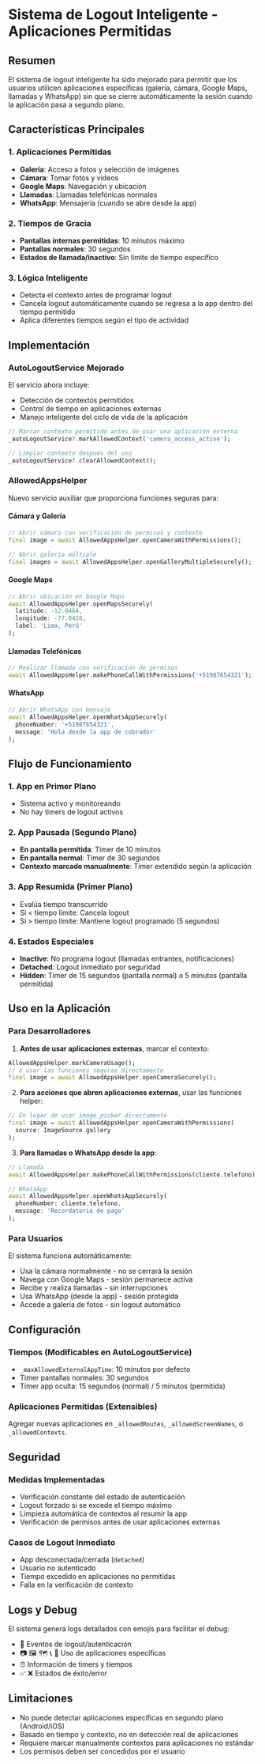 # Sistema de Logout Inteligente - Aplicaciones Permitidas

## Resumen

El sistema de logout inteligente ha sido mejorado para permitir que los usuarios utilicen aplicaciones específicas (galería, cámara, Google Maps, llamadas y WhatsApp) sin que se cierre automáticamente la sesión cuando la aplicación pasa a segundo plano.

## Características Principales

### 1. Aplicaciones Permitidas
- **Galería**: Acceso a fotos y selección de imágenes
- **Cámara**: Tomar fotos y videos
- **Google Maps**: Navegación y ubicación
- **Llamadas**: Llamadas telefónicas normales
- **WhatsApp**: Mensajería (cuando se abre desde la app)

### 2. Tiempos de Gracia
- **Pantallas internas permitidas**: 10 minutos máximo
- **Pantallas normales**: 30 segundos
- **Estados de llamada/inactivo**: Sin límite de tiempo específico

### 3. Lógica Inteligente
- Detecta el contexto antes de programar logout
- Cancela logout automáticamente cuando se regresa a la app dentro del tiempo permitido
- Aplica diferentes tiempos según el tipo de actividad

## Implementación

### AutoLogoutService Mejorado

El servicio ahora incluye:
- Detección de contextos permitidos
- Control de tiempo en aplicaciones externas
- Manejo inteligente del ciclo de vida de la aplicación

```dart
// Marcar contexto permitido antes de usar una aplicación externa
_autoLogoutService?.markAllowedContext('camera_access_active');

// Limpiar contexto después del uso
_autoLogoutService?.clearAllowedContext();
```

### AllowedAppsHelper

Nuevo servicio auxiliar que proporciona funciones seguras para:

#### Cámara y Galería
```dart
// Abrir cámara con verificación de permisos y contexto
final image = await AllowedAppsHelper.openCameraWithPermissions();

// Abrir galería múltiple
final images = await AllowedAppsHelper.openGalleryMultipleSecurely();
```

#### Google Maps
```dart
// Abrir ubicación en Google Maps
await AllowedAppsHelper.openMapsSecurely(
  latitude: -12.0464,
  longitude: -77.0428,
  label: 'Lima, Perú'
);
```

#### Llamadas Telefónicas
```dart
// Realizar llamada con verificación de permisos
await AllowedAppsHelper.makePhoneCallWithPermissions('+51987654321');
```

#### WhatsApp
```dart
// Abrir WhatsApp con mensaje
await AllowedAppsHelper.openWhatsAppSecurely(
  phoneNumber: '+51987654321',
  message: 'Hola desde la app de cobrador'
);
```

## Flujo de Funcionamiento

### 1. App en Primer Plano
- Sistema activo y monitoreando
- No hay timers de logout activos

### 2. App Pausada (Segundo Plano)
- **En pantalla permitida**: Timer de 10 minutos
- **En pantalla normal**: Timer de 30 segundos
- **Contexto marcado manualmente**: Timer extendido según la aplicación

### 3. App Resumida (Primer Plano)
- Evalúa tiempo transcurrido
- Si < tiempo límite: Cancela logout
- Si > tiempo límite: Mantiene logout programado (5 segundos)

### 4. Estados Especiales
- **Inactive**: No programa logout (llamadas entrantes, notificaciones)
- **Detached**: Logout inmediato por seguridad
- **Hidden**: Timer de 15 segundos (pantalla normal) o 5 minutos (pantalla permitida)

## Uso en la Aplicación

### Para Desarrolladores

1. **Antes de usar aplicaciones externas**, marcar el contexto:
```dart
AllowedAppsHelper.markCameraUsage();
// o usar las funciones seguras directamente
final image = await AllowedAppsHelper.openCameraSecurely();
```

2. **Para acciones que abren aplicaciones externas**, usar las funciones helper:
```dart
// En lugar de usar image_picker directamente
final image = await AllowedAppsHelper.openCameraWithPermissions(
  source: ImageSource.gallery
);
```

3. **Para llamadas o WhatsApp desde la app**:
```dart
// Llamada
await AllowedAppsHelper.makePhoneCallWithPermissions(cliente.telefono);

// WhatsApp
await AllowedAppsHelper.openWhatsAppSecurely(
  phoneNumber: cliente.telefono,
  message: 'Recordatorio de pago'
);
```

### Para Usuarios

El sistema funciona automáticamente:
- Usa la cámara normalmente - no se cerrará la sesión
- Navega con Google Maps - sesión permanece activa
- Recibe y realiza llamadas - sin interrupciones
- Usa WhatsApp (desde la app) - sesión protegida
- Accede a galería de fotos - sin logout automático

## Configuración

### Tiempos (Modificables en AutoLogoutService)
- `_maxAllowedExternalAppTime`: 10 minutos por defecto
- Timer pantallas normales: 30 segundos
- Timer app oculta: 15 segundos (normal) / 5 minutos (permitida)

### Aplicaciones Permitidas (Extensibles)
Agregar nuevas aplicaciones en `_allowedRoutes`, `_allowedScreenNames`, o `_allowedContexts`.

## Seguridad

### Medidas Implementadas
- Verificación constante del estado de autenticación
- Logout forzado si se excede el tiempo máximo
- Limpieza automática de contextos al resumir la app
- Verificación de permisos antes de usar aplicaciones externas

### Casos de Logout Inmediato
- App desconectada/cerrada (`detached`)
- Usuario no autenticado
- Tiempo excedido en aplicaciones no permitidas
- Falla en la verificación de contexto

## Logs y Debug

El sistema genera logs detallados con emojis para facilitar el debug:
- 🔐 Eventos de logout/autenticación
- 📷 🖼️ 🗺️ 📞 💬 Uso de aplicaciones específicas
- ⏰ Información de timers y tiempos
- ✅ ❌ Estados de éxito/error

## Limitaciones

- No puede detectar aplicaciones específicas en segundo plano (Android/iOS)
- Basado en tiempo y contexto, no en detección real de aplicaciones
- Requiere marcar manualmente contextos para aplicaciones no estándar
- Los permisos deben ser concedidos por el usuario
